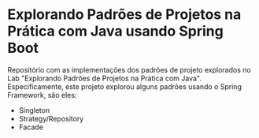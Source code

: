 # Explorando Padrões de Projetos na Prática com Java usando Spring Boot

Repositório com as implementações dos padrões de projeto explorados no Lab "Explorando Padrões de Projetos na Prática com Java". 
Especificamente, este projeto explorou alguns padrões usando o Spring Framework, são eles:
- Singleton
- Strategy/Repository
- Facade